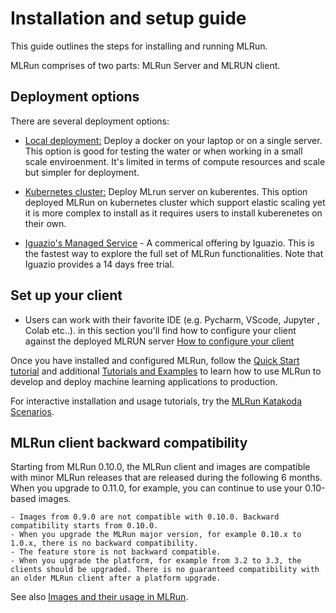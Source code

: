 # Installation and setup guide <!-- omit in toc -->

This guide outlines the steps for installing and running MLRun. 

MLRun comprises of two parts: MLRun Server and MLRUN client.

## Deployment options


There are several deployment options:
- [Local deployment:](https://docs.mlrun.org/en/latest/install/local-docker.html) Deploy a docker on your laptop or on a single server.
   This option is good for testing the water or when working in a small scale enviroenment. It's limited in terms of compute resources and scale but simpler for
   deployment.

- [Kubernetes cluster:](https://docs.mlrun.org/en/latest/install/kubernetes.html) Deploy MLrun server on kuberentes.
   This option deployed MLRun on kubernetes cluster which support elastic scaling yet it is more complex to install as it requires users to install kuberenetes on
   their own.
  
- [Iguazio's Managed  Service](https://www.iguazio.com) - A commerical offering by Iguazio. This is the fastest way to explore the full set of MLRun functionalities.
  Note that Iguazio provides a 14 days free trial.


## Set up your client

- Users can work with their favorite IDE (e.g. Pycharm, VScode, Jupyter , Colab etc..). in this section you'll find how to configure your client against the deployed
  MLRUN server [How to configure your client](https://docs.mlrun.org/en/latest/install/remote.html) 

Once you have installed and configured MLRun, follow the [Quick Start tutorial](https://docs.mlrun.org/en/latest/tutorial/01-mlrun-basics.html) and additional [Tutorials and Examples](https://docs.mlrun.org/en/latest/tutorial/index.html) to learn how to use MLRun to develop and deploy machine 
learning applications to production.

For interactive installation and usage tutorials, try the [MLRun Katakoda Scenarios](https://www.katacoda.com/mlrun).


<a id="MLRun-client-backward-compatibility"></a>
## MLRun client backward compatibility  

Starting from MLRun 0.10.0, the MLRun client and images are compatible with minor MLRun releases that are released during the following 6 months. When you upgrade to 0.11.0, for example, you can continue to use your 0.10-based images. 

```{admonition} Important
- Images from 0.9.0 are not compatible with 0.10.0. Backward compatibility starts from 0.10.0. 
- When you upgrade the MLRun major version, for example 0.10.x to 1.0.x, there is no backward compatibility. 
- The feature store is not backward compatible. 
- When you upgrade the platform, for example from 3.2 to 3.3, the clients should be upgraded. There is no guaranteed compatibility with an older MLRun client after a platform upgrade. 
```

See also [Images and their usage in MLRun](https://docs.mlrun.org/en/latest/runtimes/images.html#mlrun-images-and-how-to-build-them).
